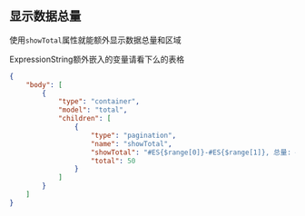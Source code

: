 ## 显示数据总量

使用`showTotal`属性就能额外显示数据总量和区域

ExpressionString额外嵌入的变量请看下么的表格

```json
{
    "body": [
        {
            "type": "container",
            "model": "total",
            "children": [
                {
                    "type": "pagination",
                    "name": "showTotal",
                    "showTotal": "#ES{$range[0]}-#ES{$range[1]}, 总量: #ES{$total}",
                    "total": 50
                }
            ]
        }
    ]
}
```